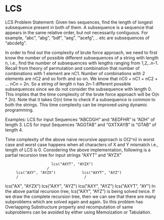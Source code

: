 # LCS
LCS Problem Statement: Given two sequences, find the length of longest subsequence present in both of them.
A subsequence is a sequence that appears in the same relative order, but not necessarily contiguous.
For example, “abc”, “abg”, “bdf”, “aeg”, ‘”acefg”, .. etc are subsequences of “abcdefg”.

In order to find out the complexity of brute force approach, we need to first know the number of possible different subsequences of a string with length n, i.e., find the number of subsequences with lengths ranging from 1,2,..n-1.
Recall from theory of permutation and combination that number of combinations with 1 element are nC1.
Number of combinations with 2 elements are nC2 and so forth and so on. We know that nC0 + nC1 + nC2 + … nCn = 2n. So a string of length n has 2n-1 different possible subsequences since we do not consider the subsequence with length 0.
This implies that the time complexity of the brute force approach will be O(n * 2n).
Note that it takes O(n) time to check if a subsequence is common to both the strings.
This time complexity can be improved using dynamic programming.

Examples:
LCS for input Sequences “ABCDGH” and “AEDFHR” is “ADH” of length 3.
LCS for input Sequences “AGGTAB” and “GXTXAYB” is “GTAB” of length 4.


Time complexity of the above naive recursive approach is O(2^n) in worst case and worst case happens when all characters of X and Y mismatch i.e., length of LCS is 0.
Considering the above implementation, following is a partial recursion tree for input strings “AXYT” and “AYZX”

                         lcs("AXYT", "AYZX")
                       /                 
         lcs("AXY", "AYZX")            lcs("AXYT", "AYZ")
         /                              /               
lcs("AX", "AYZX") lcs("AXY", "AYZ")   lcs("AXY", "AYZ") lcs("AXYT", "AY")
In the above partial recursion tree, lcs(“AXY”, “AYZ”) is being solved twice.
If we draw the complete recursion tree, then we can see that there are many subproblems which are solved again and again.
So this problem has Overlapping Substructure property and recomputation of same subproblems can be avoided by either using Memoization or Tabulation.
